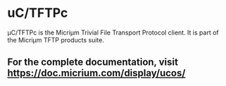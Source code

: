 # uC/TFTPc

µC/TFTPc is the Micriµm Trivial File Transport Protocol client. It is part of the Micriµm TFTP products suite.

## For the complete documentation, visit https://doc.micrium.com/display/ucos/
